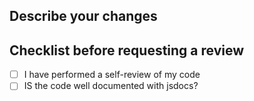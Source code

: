## Describe your changes

## Checklist before requesting a review
- [ ] I have performed a self-review of my code
- [ ] IS the code well documented with jsdocs?